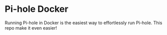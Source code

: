 # Pi-hole Docker

Running Pi-hole in Docker is the easiest way to effortlessly run Pi-hole. This repo make it even easier!
